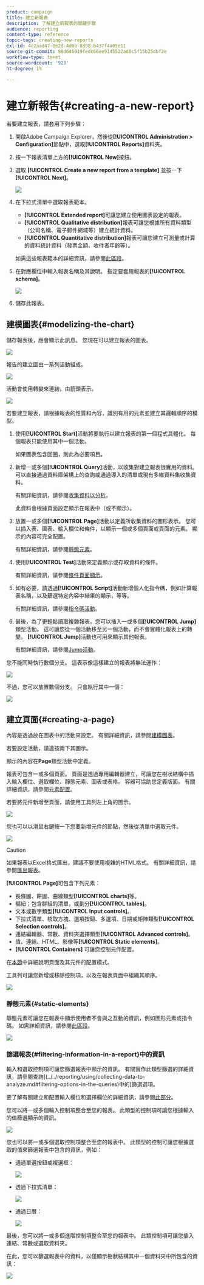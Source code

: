 ```yaml
---
product: campaign
title: 建立新報表
description: 了解建立新報表的關鍵步驟
audience: reporting
content-type: reference
topic-tags: creating-new-reports
exl-id: 4c2aad47-0e2d-4d0b-8898-b437f4a05e11
source-git-commit: 98d646919fedc66ee9145522ad0c5f15b25dbf2e
workflow-type: tm+mt
source-wordcount: '923'
ht-degree: 1%

---
```


# 建立新報吿{#creating-a-new-report}

若要建立報表，請套用下列步驟：

1. 開啟Adobe Campaign Explorer，然後從&#x200B;**[!UICONTROL Administration > Configuration]**&#x200B;節點中，選取&#x200B;**[!UICONTROL Reports]**&#x200B;資料夾。
1. 按一下報表清單上方的&#x200B;**[!UICONTROL New]**&#x200B;按鈕。
1. 選取 **[!UICONTROL Create a new report from a template]** 並按一下 **[!UICONTROL Next]**。

   ![](assets/s_ncs_advuser_report_wizard_new_01.png)

1. 在下拉式清單中選取報表範本。

   * **[!UICONTROL Extended report]**&#x200B;可讓您建立使用圖表設定的報表。
   * **[!UICONTROL Qualitative distribution]**&#x200B;報表可讓您根據所有資料類型（公司名稱、電子郵件網域等）建立統計資料。
   * **[!UICONTROL Quantitative distribution]**&#x200B;報表可讓您建立可測量或計算的資料統計資料（發票金額、收件者年齡等）。

   如需這些報表範本的詳細資訊，請參閱[此區段](../../reporting/using/about-descriptive-analysis.md)。

1. 在對應欄位中輸入報表名稱及其說明。 指定要套用報表的&#x200B;**[!UICONTROL schema]**。

   ![](assets/s_ncs_advuser_report_wizard_020.png)

1. 儲存此報表。

## 建模圖表{#modelizing-the-chart}

儲存報表後，應會顯示此訊息。 您現在可以建立報表的圖表。

![](assets/s_ncs_user_report_wizard_021.png)

報告的建立圖由一系列活動組成。

![](assets/s_ncs_advuser_report_wizard_031.png)

活動會使用轉變來連結，由箭頭表示。

![](assets/s_ncs_advuser_report_wizard_032.png)

若要建立報表，請根據報表的性質和內容，識別有用的元素並建立其邏輯順序的模型。

1. 使用&#x200B;**[!UICONTROL Start]**&#x200B;活動將要執行以建立報表的第一個程式具體化。 每個報表只能使用其中一個活動。

   如果圖表包含回圈，則此為必要項目。

1. 新增一或多個&#x200B;**[!UICONTROL Query]**&#x200B;活動，以收集對建立報表很實用的資料。 可以直接通過資料庫架構上的查詢或通過導入的清單或現有多維資料集收集資料。

   有關詳細資訊，請參閱[收集資料以分析](../../reporting/using/collecting-data-to-analyze.md)。

   此資料會根據頁面設定顯示在報表中（或不顯示）。

1. 放置一或多個&#x200B;**[!UICONTROL Page]**&#x200B;活動以定義所收集資料的圖形表示。 您可以插入表、圖表、輸入欄位和條件，以顯示一個或多個頁面或頁面的元素。 顯示的內容可完全配置。

   有關詳細資訊，請參閱[靜態元素](#static-elements)。

1. 使用&#x200B;**[!UICONTROL Test]**&#x200B;活動來定義顯示或存取資料的條件。

   有關詳細資訊，請參閱[條件頁面顯示](../../reporting/using/defining-a-conditional-content.md#conditioning-page-display)。

1. 如有必要，請透過&#x200B;**[!UICONTROL Script]**&#x200B;活動新增個人化指令碼，例如計算報表名稱，以及篩選特定內容中結果的顯示，等等。

   有關詳細資訊，請參閱[指令碼活動](../../reporting/using/advanced-functionalities.md#script-activity)。

1. 最後，為了更輕鬆讀取複雜報表，您可以插入一或多個&#x200B;**[!UICONTROL Jump]**&#x200B;類型活動。 這可讓您從一個活動移至另一個活動，而不會實體化報表上的轉變。 **[!UICONTROL Jump]**&#x200B;活動也可用來顯示其他報表。

   有關詳細資訊，請參閱[Jump活動](../../reporting/using/advanced-functionalities.md#jump-activity)。

您不能同時執行數個分支。 這表示像這樣建立的報表將無法運作：

![](assets/reporting_graph_sample_ko.png)

不過，您可以放置數個分支。 只會執行其中一個：

![](assets/reporting_graph_sample_ok.png)

## 建立頁面{#creating-a-page}

內容是透過放在圖表中的活動來設定。 有關詳細資訊，請參閱[建模圖表](#modelizing-the-chart)。

若要設定活動，請連按兩下其圖示。

顯示的內容在&#x200B;**Page**&#x200B;類型活動中定義。

報表可包含一或多個頁面。 頁面是透過專用編輯器建立，可讓您在樹狀結構中插入輸入欄位、選取欄位、靜態元素、圖表或表格。 容器可協助您定義版面。 有關詳細資訊，請參閱[元素配置](../../reporting/using/element-layout.md)。

若要將元件新增至頁面，請使用工具列左上角的圖示。

![](assets/reporting_add_component_in_page.png)

您也可以以滑鼠右鍵按一下您要新增元件的節點，然後從清單中選取元件。

![](assets/s_ncs_advuser_report_wizard_09.png)

>[!CAUTION]
>
>如果報表以Excel格式匯出，建議不要使用複雜的HTML格式。 有關詳細資訊，請參閱[匯出報表](../../reporting/using/actions-on-reports.md#exporting-a-report)。

**[!UICONTROL Page]**&#x200B;可包含下列元素：

* 長條圖、餅圖、曲線類型&#x200B;**[!UICONTROL charts]**&#x200B;等。
* 樞紐；包含群組的清單，或劃分&#x200B;**[!UICONTROL tables]**。
* 文本或數字類型&#x200B;**[!UICONTROL Input controls]**。
* 下拉式清單、核取方塊、選項按鈕、多選項、日期或矩陣類型&#x200B;**[!UICONTROL Selection controls]**。
* 連結編輯器、常數、資料夾選擇類型&#x200B;**[!UICONTROL Advanced controls]**。
* 值、連結、HTML、影像等&#x200B;**[!UICONTROL Static elements]**。
* **[!UICONTROL Containers]** 可讓您控制元件配置。

在[本節](../../web/using/about-web-forms.md)中詳細說明頁面及其元件的配置模式。

工具列可讓您新增或移除控制項，以及在報表頁面中組織其順序。

![](assets/s_ncs_advuser_report_wizard_08.png)

### 靜態元素{#static-elements}

靜態元素可讓您在報表中顯示使用者不會與之互動的資訊，例如圖形元素或指令碼。 如需詳細資訊，請參閱[此區段](../../web/using/static-elements-in-a-web-form.md#inserting-html-content)。

![](assets/s_advuser_report_page_activity_03.png)

### 篩選報表{#filtering-information-in-a-report}中的資訊

輸入和選取控制項可讓您篩選報表中顯示的資訊。 有關實作此類型篩選的詳細資訊，請參閱查詢](../../reporting/using/collecting-data-to-analyze.md#filtering-options-in-the-queries)中的[篩選選項。

要了解有關建立和配置輸入欄位和選擇欄位的詳細資訊，請參閱[此部分](../../web/using/about-web-forms.md)。

您可以將一或多個輸入控制項整合至您的報表。 此類型的控制項可讓您根據輸入的值篩選顯示的資訊。

![](assets/reporting_control_text.png)

您也可以將一或多個選取控制項整合至您的報表中。 此類型的控制可讓您根據選取的值來篩選報表中包含的資訊，例如：

* 通過單選按鈕或複選框：

   ![](assets/reporting_radio_buttons.png)

* 透過下拉式清單：

   ![](assets/reporting_control_list.png)

* 通過日曆：

   ![](assets/reporting_control_date.png)

最後，您可以將一或多個進階控制項整合至您的報表中。 此類控制項可讓您插入連結、常數或選取資料夾。

在此，您可以篩選報表中的資料，以僅顯示樹狀結構其中一個資料夾中所包含的資訊：

![](assets/reporting_control_folder.png)
